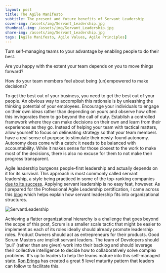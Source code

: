 ```yaml
---
layout: post
title: The Agile Manifesto
subtitle: The present and future benefits of Servant Leadership
cover-img: /assets/img/Servant_Leadership.jpg
thumbnail-img: /assets/img/Servant_Leadership.jpg
share-img: /assets/img/Servant_Leadership.jpg
tags: [Agile Manifesto, Agile Values, Agile Principles]
---
```


Turn self-managing teams to your advantage by enabling people to do their best.

Are you happy with the extent your team depends on you to move things forward? 

How do your team members feel about being (un)empowered to make decisions? 

To get the best out of your business, you need to get the best out of your people. An obvious way to accomplish this rationale is by unleashing the thinking potential of your employees. Encourage your individuals to engage on their own ideas rather than depending on yours and observe how often this invirgorates them to go beyond the call of duty. Establish a controlled framework where they can make decisions on their own and learn from their experiences as they go. Instead of helping your team with tactical matters, allow yourself to focus on delineating strategy so that your team members have a real sense of purpose to stimulate their newly-found autonomy. Autonomy does come with a catch: it needs to be balanced with accountability. While it makes sense for those closest to the work to make most of the decisions, there is also no excuse for them to not make their progress transparent. 

Agile leadership burgeons people-first leadership and actually depends on it for its survival. This approach is most commonly called servant leadership, a style being practiced in some of the top-ranking companies [due to its success](https://journals.sagepub.com/doi/10.1177/107179190200900205). Applying servant leadership is no easy feat, however. As I prepared for the Professional Agile Leadership certification, I came across this [blog](https://www.scrum.org/resources/blog/business-agility) which helps explain how servant leadership fits into organizational structures. 

![ServantLeadership](https://scrumorg-website-prod.s3.amazonaws.com/drupal/inline-images/eng_acm_traditional_vs_agile.jpg)

Achieving a flatter organizational hierarchy is a challenge that goes beyond the scope of this post, Scrum is a smaller scale tactic that might be easier to implement as each of its roles ideally should already promote leadership roles. Product Owners should act as entrepreneurs for their products. Good Scrum Masters are implicit servant leaders. The team of Developers should 'pull' (rather than are given) work into their backlog and should leverage their collective intelligence to decide how to collaboratively solve complex problems. It's up to leaders to help the teams mature into this self-managed state. [Ron Eringa](http://roneringa.com/leading-scrum-teams-to-maturity/) has created a great 5 level maturity pattern that leaders can follow to facilitate this.






